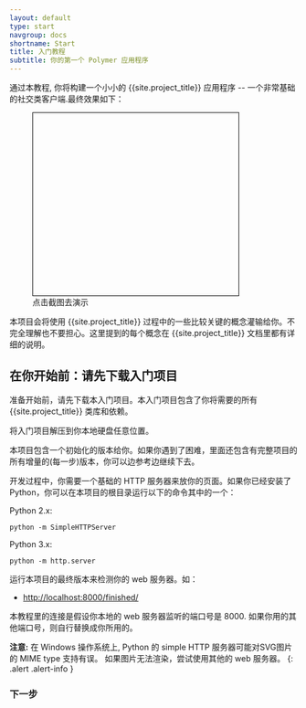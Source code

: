```yaml
---
layout: default
type: start
navgroup: docs
shortname: Start
title: 入门教程
subtitle: 你的第一个 Polymer 应用程序 
---
```


<style>
#download-button {
  background: #4285f4;
  color: #fff;
  font-size: 18px;
  fill: #fff;
}
#download-button:hover {
  background: #2a56c6;
}
#download-button::shadow #ripple {
  color: #fff;
}
.unquote-link {
  max-width: 360px;
}
.unquote-image {
  background-image: url(/images/tutorial/finished.png);
  background-size: cover;
  background-position: top;
  width: 360px;
  height: 320px;
  border: 1px solid black;
}
</style>

通过本教程, 你将构建一个小小的 {{site.project_title}} 应用程序 -- 一个非常基础的社交类客户端.最终效果如下：

<figure layout vertical center>
  <a href="/samples/tutorial/finished/index.html" layout horizontal flex class="unquote-link">
    <div class="unquote-image" flex></div>
  </a>
  <figcaption>
    点击截图去演示
  </figcaption>
</figure>

本项目会将使用 {{site.project_title}} 过程中的一些比较关键的概念灌输给你。不完全理解也不要担心。这里提到的每个概念在 {{site.project_title}} 文档里都有详细的说明。

## 在你开始前：请先下载入门项目

准备开始前，请先下载本入门项目。本入门项目包含了你将需要的所有 {{site.project_title}} 类库和依赖。

<p layout horizontal center-justified>
  <a href="https://github.com/Polymer/polymer-tutorial/archive/master.zip">
    <paper-button icon="file-download" id="download-button" raisedButton label="下载入门项目" onclick="downloadStarter()"></paper-button>
  </a>
</p>

将入门项目解压到你本地硬盘任意位置。

本项目包含一个初始化的版本给你。如果你遇到了困难，里面还包含有完整项目的所有增量的(每一步)版本，你可以边参考边继续下去。

开发过程中，你需要一个基础的 HTTP 服务器来放你的页面。如果你已经安装了 Python，你可以在本项目的根目录运行以下的命令其中的一个：

Python 2.x:

    python -m SimpleHTTPServer 

Python 3.x:

    python -m http.server 

运行本项目的最终版本来检测你的 web 服务器。如：

-  [http://localhost:8000/finished/](http://localhost:8000/finished/)

本教程里的连接是假设你本地的 web 服务器监听的端口号是 8000.
如果你用的其他端口号，则自行替换成你所用的。

**注意:** 在 Windows 操作系统上, Python 的 simple HTTP 服务器可能对SVG图片的 MIME type 支持有误。
如果图片无法渲染，尝试使用其他的 web 服务器。
{: .alert .alert-info }

### 下一步

<a href="/docs/start/tutorial/step-1.html">
  <paper-button icon="arrow-forward" label="步骤 1: 搭建 app 的结构" raisedButton></paper-button>
</a>

